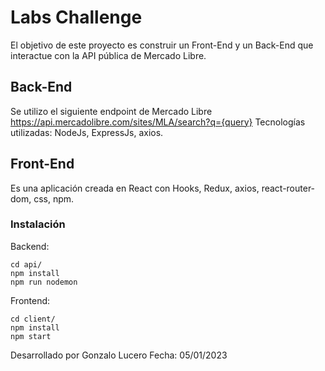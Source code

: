# Labs Challenge

El objetivo de este proyecto es construir un Front-End y un Back-End que interactue con la API pública de Mercado Libre.


## Back-End

Se utilizo el siguiente endpoint de Mercado Libre https://api.mercadolibre.com/sites/MLA/search?q={query}
Tecnologías utilizadas: NodeJs, ExpressJs, axios.

## Front-End

Es una aplicación creada en React con Hooks, Redux, axios, react-router-dom, css, npm.


### Instalación
Backend:
```
cd api/
npm install
npm run nodemon
```
Frontend:
```
cd client/
npm install
npm start
```
Desarrollado por Gonzalo Lucero Fecha: 05/01/2023



